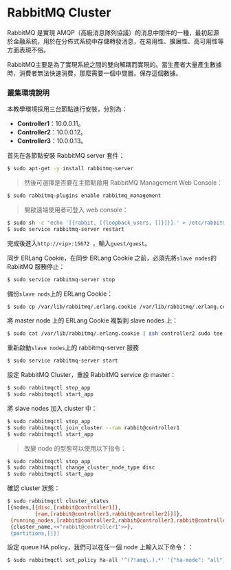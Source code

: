 # RabbitMQ Cluster
RabbitMQ 是實現 AMQP（高級消息隊列協議）的消息中間件的一種，最初起源於金融系統，用於在分佈式系統中存儲轉發消息，在易用性、擴展性、高可用性等方面表現不俗。

RabbitMQ主要是為了實現系統之間的雙向解耦而實現的。當生產者大量產生數據時，消費者無法快速消費，那麼需要一個中間層。保存這個數據。

### 叢集環境說明
本教學環境採用三台節點進行安裝，分別為：
* **Controller1**：10.0.0.11。
* **Controller2**：10.0.0.12。
* **Controller3**：10.0.0.13。

首先在各節點安裝 RabbitMQ server 套件：
```sh
$ sudo apt-get -y install rabbitmq-server
```
> 然後可選擇是否要在主節點啟用 RabbitMQ Management Web Console：
> 
```sh
$ sudo rabbitmq-plugins enable rabbitmq_management
```
> 開啟遠端使用者可登入 web console：
>
```sh
$ sudo sh -c "echo '[{rabbit, [{loopback_users, []}]}].' > /etc/rabbitmq/rabbitmq.config"
$ sudo service rabbitmq-server restart
```
完成後進入```http://<ip>:15672 ```，輸入```guest/guest```。


同步 ERLang Cookie，在同步 ERLang Cookie 之前，必須先將```slave nodes```的 RabiitMQ 服務停止：
```sh
$ sudo service rabbitmq-server stop
```

備份```slave nods```上的 ERLang Cookie：
```sh
$ sudo cp /var/lib/rabbitmq/.erlang.cookie /var/lib/rabbitmq/.erlang.cookie.bak
```
將 master node 上的 ERLang Cookie 複製到 slave nodes 上：
```sh
$ sudo cat /var/lib/rabbitmq/.erlang.cookie | ssh controller2 sudo tee /var/lib/rabbitmq/.erlang.cookie
```
重新啟動```slave nodes```上的 rabbitmq-server 服務
```sh
$ sudo service rabbitmq-server start
```

設定 RabbitMQ Cluster，重設 RabbitMQ service @ master：
```sh
$ sudo rabbitmqctl stop_app
$ sudo rabbitmqctl start_app
```

將 slave nodes 加入 cluster 中：
```sh
$ sudo rabbitmqctl stop_app
$ sudo rabbitmqctl join_cluster --ram rabbit@controller1
$ sudo rabbitmqctl start_app
```
> 改變 node 的型態可以使用以下指令：
```sh
$ sudo rabbitmqctl stop_app
$ sudo rabbitmqctl change_cluster_node_type disc
$ sudo rabbitmqctl start_app
```

確認 cluster 狀態：
```sh
$ sudo rabbitmqctl cluster_status
[{nodes,[{disc,[rabbit@controller1]},
         {ram,[rabbit@controller3,rabbit@controller2]}]},
 {running_nodes,[rabbit@controller2,rabbit@controller3,rabbit@controller1]},
 {cluster_name,<<"rabbit@controller1">>},
 {partitions,[]}]
```

設定 queue HA policy，我們可以在任一個 node 上輸入以下命令：：
```sh
$ sudo rabbitmqctl set_policy ha-all '^(?!amq\.).*' '{"ha-mode": "all"}'
```